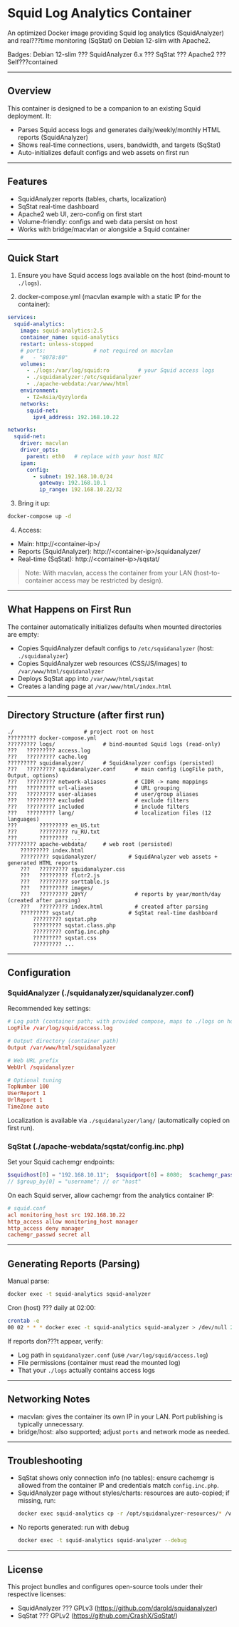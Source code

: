 # Squid Log Analytics Container

An optimized Docker image providing Squid log analytics (SquidAnalyzer) and real???time monitoring (SqStat) on Debian 12-slim with Apache2.

Badges: Debian 12-slim ??? SquidAnalyzer 6.x ??? SqStat ??? Apache2 ??? Self???contained

---

## Overview

This container is designed to be a companion to an existing Squid deployment. It:
- Parses Squid access logs and generates daily/weekly/monthly HTML reports (SquidAnalyzer)
- Shows real-time connections, users, bandwidth, and targets (SqStat)
- Auto-initializes default configs and web assets on first run

---

## Features

- SquidAnalyzer reports (tables, charts, localization)
- SqStat real-time dashboard
- Apache2 web UI, zero-config on first start
- Volume-friendly: configs and web data persist on host
- Works with bridge/macvlan or alongside a Squid container

---

## Quick Start

1) Ensure you have Squid access logs available on the host (bind-mount to `./logs`).

2) docker-compose.yml (macvlan example with a static IP for the container):

```yaml
services:
  squid-analytics:
    image: squid-analytics:2.5
    container_name: squid-analytics
    restart: unless-stopped
    # ports:               # not required on macvlan
    #   - "8078:80"
    volumes:
      - ./logs:/var/log/squid:ro         # your Squid access logs
      - ./squidanalyzer:/etc/squidanalyzer
      - ./apache-webdata:/var/www/html
    environment:
      - TZ=Asia/Qyzylorda
    networks:
      squid-net:
        ipv4_address: 192.168.10.22

networks:
  squid-net:
    driver: macvlan
    driver_opts:
      parent: eth0   # replace with your host NIC
    ipam:
      config:
        - subnet: 192.168.10.0/24
          gateway: 192.168.10.1
          ip_range: 192.168.10.22/32
```

3) Bring it up:
```bash
docker-compose up -d
```

4) Access:
- Main: http://\<container-ip\>/
- Reports (SquidAnalyzer): http://\<container-ip\>/squidanalyzer/
- Real-time (SqStat): http://\<container-ip\>/sqstat/

> Note: With macvlan, access the container from your LAN (host-to-container access may be restricted by design).

---

## What Happens on First Run

The container automatically initializes defaults when mounted directories are empty:
- Copies SquidAnalyzer default configs to `/etc/squidanalyzer` (host: `./squidanalyzer`)
- Copies SquidAnalyzer web resources (CSS/JS/images) to `/var/www/html/squidanalyzer`
- Deploys SqStat app into `/var/www/html/sqstat`
- Creates a landing page at `/var/www/html/index.html`

---

## Directory Structure (after first run)

```
./                      # project root on host
????????? docker-compose.yml
????????? logs/               # bind-mounted Squid logs (read-only)
???   ????????? access.log
???   ????????? cache.log
????????? squidanalyzer/      # SquidAnalyzer configs (persisted)
???   ????????? squidanalyzer.conf      # main config (LogFile path, Output, options)
???   ????????? network-aliases         # CIDR -> name mappings
???   ????????? url-aliases             # URL grouping
???   ????????? user-aliases            # user/group aliases
???   ????????? excluded                # exclude filters
???   ????????? included                # include filters
???   ????????? lang/                   # localization files (12 languages)
???       ????????? en_US.txt
???       ????????? ru_RU.txt
???       ????????? ...
????????? apache-webdata/     # web root (persisted)
    ????????? index.html
    ????????? squidanalyzer/          # SquidAnalyzer web assets + generated HTML reports
    ???   ????????? squidanalyzer.css
    ???   ????????? flotr2.js
    ???   ????????? sorttable.js
    ???   ????????? images/
    ???   ????????? 20YY/               # reports by year/month/day (created after parsing)
    ???   ????????? index.html          # created after parsing
    ????????? sqstat/                 # SqStat real-time dashboard
        ????????? sqstat.php
        ????????? sqstat.class.php
        ????????? config.inc.php
        ????????? sqstat.css
        ????????? ...
```

---

## Configuration

### SquidAnalyzer (./squidanalyzer/squidanalyzer.conf)
Recommended key settings:
```conf
# Log path (container path; with provided compose, maps to ./logs on host)
LogFile /var/log/squid/access.log

# Output directory (container path)
Output /var/www/html/squidanalyzer

# Web URL prefix
WebUrl /squidanalyzer

# Optional tuning
TopNumber 100
UserReport 1
UrlReport 1
TimeZone auto
```
Localization is available via `./squidanalyzer/lang/` (automatically copied on first run).

### SqStat (./apache-webdata/sqstat/config.inc.php)
Set your Squid cachemgr endpoints:
```php
$squidhost[0] = "192.168.10.11";  $squidport[0] = 8080;  $cachemgr_passwd[0] = "secret";
// $group_by[0] = "username"; // or "host"
```
On each Squid server, allow cachemgr from the analytics container IP:
```conf
# squid.conf
acl monitoring_host src 192.168.10.22
http_access allow monitoring_host manager
http_access deny manager
cachemgr_passwd secret all
```

---

## Generating Reports (Parsing)

Manual parse:
```bash
docker exec -t squid-analytics squid-analyzer
```

Cron (host) ??? daily at 02:00:
```bash
crontab -e
00 02 * * * docker exec -t squid-analytics squid-analyzer > /dev/null 2>&1
```

If reports don???t appear, verify:
- Log path in `squidanalyzer.conf` (use `/var/log/squid/access.log`)
- File permissions (container must read the mounted log)
- That your `./logs` actually contains access logs

---

## Networking Notes

- macvlan: gives the container its own IP in your LAN. Port publishing is typically unnecessary.
- bridge/host: also supported; adjust `ports` and network mode as needed.

---

## Troubleshooting

- SqStat shows only connection info (no tables): ensure cachemgr is allowed from the container IP and credentials match `config.inc.php`.
- SquidAnalyzer page without styles/charts: resources are auto-copied; if missing, run:
  ```bash
  docker exec squid-analytics cp -r /opt/squidanalyzer-resources/* /var/www/html/squidanalyzer/
  ```
- No reports generated: run with debug
  ```bash
  docker exec -t squid-analytics squid-analyzer --debug
  ```

---

## License

This project bundles and configures open-source tools under their respective licenses:
- SquidAnalyzer ??? GPLv3 (https://github.com/darold/squidanalyzer)
- SqStat ??? GPLv2 (https://github.com/CrashX/SqStat/)


